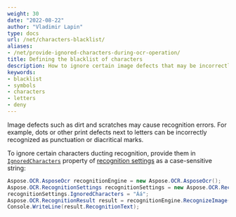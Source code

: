 ```yaml
---
weight: 30
date: "2022-08-22"
author: "Vladimir Lapin"
type: docs
url: /net/characters-blacklist/
aliases:
- /net/provide-ignored-characters-during-ocr-operation/
title: Defining the blacklist of characters
description: How to ignore certain image defects that may be incorrectly recognized as characters.
keywords:
- blacklist
- symbols
- characters
- letters
- deny
---
```


Image defects such as dirt and scratches may cause recognition errors. For example, dots or other print defects next to letters can be incorrectly recognized as punctuation or diacritical marks.

To ignore certain characters ducting recognition, provide them in [`IgnoredCharacters`](https://reference.aspose.com/ocr/net/aspose.ocr/recognitionsettings/ignoredcharacters/) property of [recognition settings](https://reference.aspose.com/ocr/net/aspose.ocr/recognitionsettings/) as a case-sensitive string:

```csharp
Aspose.OCR.AsposeOcr recognitionEngine = new Aspose.OCR.AsposeOcr();
Aspose.OCR.RecognitionSettings recognitionSettings = new Aspose.OCR.RecognitionSettings();
recognitionSettings.IgnoredCharacters = "Áá";
Aspose.OCR.RecognitionResult result = recognitionEngine.RecognizeImage("source.png", recognitionSettings);
Console.WriteLine(result.RecognitionText);
```
